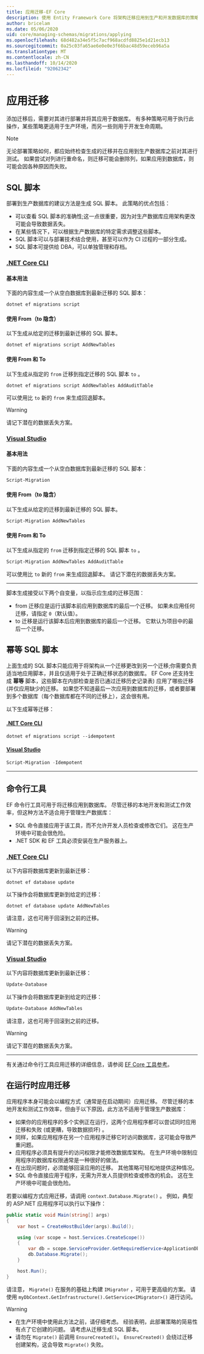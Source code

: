 ```yaml
---
title: 应用迁移-EF Core
description: 使用 Entity Framework Core 将架构迁移应用到生产和开发数据库的策略
author: bricelam
ms.date: 05/06/2020
uid: core/managing-schemas/migrations/applying
ms.openlocfilehash: 68d482a34e5f5c7acf968acdfd8825e1d21ecb13
ms.sourcegitcommit: 0a25c03fa65ae6e0e0e3f66bac48d59eceb96a5a
ms.translationtype: MT
ms.contentlocale: zh-CN
ms.lasthandoff: 10/14/2020
ms.locfileid: "92062342"
---
```

# <a name="applying-migrations"></a>应用迁移

添加迁移后，需要对其进行部署并将其应用于数据库。 有多种策略可用于执行此操作，某些策略更适用于生产环境，而另一些则用于开发生命周期。

> [!NOTE]
> 无论部署策略如何，都应始终检查生成的迁移并在应用到生产数据库之前对其进行测试。 如果尝试对列进行重命名，则迁移可能会删除列，如果应用到数据库，则可能会因各种原因而失败。

## <a name="sql-scripts"></a>SQL 脚本

部署到生产数据库的建议方法是生成 SQL 脚本。 此策略的优点包括：

* 可以查看 SQL 脚本的准确性;这一点很重要，因为对生产数据库应用架构更改可能会导致数据丢失。
* 在某些情况下，可以根据生产数据库的特定需求调整这些脚本。
* SQL 脚本可以与部署技术结合使用，甚至可以作为 CI 过程的一部分生成。
* SQL 脚本可提供给 DBA，可以单独管理和存档。

### <a name="net-core-cli"></a>[.NET Core CLI](#tab/dotnet-core-cli)

#### <a name="basic-usage"></a>基本用法

下面的内容生成一个从空白数据库到最新迁移的 SQL 脚本：

```dotnetcli
dotnet ef migrations script
```

#### <a name="with-from-to-implied"></a>使用 From（to 隐含）

以下生成从给定的迁移到最新迁移的 SQL 脚本。

```dotnetcli
dotnet ef migrations script AddNewTables
```

#### <a name="with-from-and-to"></a>使用 From 和 To

以下生成从指定的 `from` 迁移到指定迁移的 SQL 脚本 `to` 。

```dotnetcli
dotnet ef migrations script AddNewTables AddAuditTable
```

可以使用比 `to` 新的 `from` 来生成回退脚本。

> [!WARNING]
> 请记下潜在的数据丢失方案。

### <a name="visual-studio"></a>[Visual Studio](#tab/vs)

#### <a name="basic-usage"></a>基本用法

下面的内容生成一个从空白数据库到最新迁移的 SQL 脚本：

```powershell
Script-Migration
```

#### <a name="with-from-to-implied"></a>使用 From（to 隐含）

以下生成从给定的迁移到最新迁移的 SQL 脚本。

```powershell
Script-Migration AddNewTables
```

#### <a name="with-from-and-to"></a>使用 From 和 To

以下生成从指定的 `from` 迁移到指定迁移的 SQL 脚本 `to` 。

```powershell
Script-Migration AddNewTables AddAuditTable
```
可以使用比 `to` 新的 `from` 来生成回退脚本。 请记下潜在的数据丢失方案。

***

脚本生成接受以下两个自变量，以指示应生成的迁移范围：

* from 迁移应是运行该脚本前应用到数据库的最后一个迁移。 如果未应用任何迁移，请指定 `0`（默认值）。
* to 迁移是运行该脚本后应用到数据库的最后一个迁移。 它默认为项目中的最后一个迁移。

## <a name="idempotent-sql-scripts"></a>幂等 SQL 脚本

上面生成的 SQL 脚本只能应用于将架构从一个迁移更改到另一个迁移;你需要负责适当地应用脚本，并且仅适用于处于正确迁移状态的数据库。 EF Core 还支持生成 **幂等** 脚本，这些脚本在内部检查是否已通过迁移历史记录表) 应用了哪些迁移 (并仅应用缺少的迁移。 如果您不知道最后一次应用到数据库的迁移，或者要部署到多个数据库（每个数据库都在不同的迁移上），这会很有用。

以下生成幂等迁移：

#### <a name="net-core-cli"></a>[.NET Core CLI](#tab/dotnet-core-cli)

```dotnetcli
dotnet ef migrations script --idempotent
```

#### <a name="visual-studio"></a>[Visual Studio](#tab/vs)

```powershell
Script-Migration -Idempotent
```

***

## <a name="command-line-tools"></a>命令行工具

EF 命令行工具可用于将迁移应用到数据库。 尽管迁移的本地开发和测试工作效率，但这种方法不适合用于管理生产数据库：

* SQL 命令直接应用于该工具，而不允许开发人员检查或修改它们。 这在生产环境中可能会很危险。
* .NET SDK 和 EF 工具必须安装在生产服务器上。

### <a name="net-core-cli"></a>[.NET Core CLI](#tab/dotnet-core-cli)

以下内容将数据库更新到最新迁移：

```dotnetcli
dotnet ef database update
```

以下操作会将数据库更新到给定的迁移：

```dotnetcli
dotnet ef database update AddNewTables
```

请注意，这也可用于回滚到之前的迁移。

> [!WARNING]
> 请记下潜在的数据丢失方案。

### <a name="visual-studio"></a>[Visual Studio](#tab/vs)

以下内容将数据库更新到最新迁移：

```powershell
Update-Database
```

以下操作会将数据库更新到给定的迁移：

```powershell
Update-Database AddNewTables
```

请注意，这也可用于回滚到之前的迁移。

> [!WARNING]
> 请记下潜在的数据丢失方案。

***

有关通过命令行工具应用迁移的详细信息，请参阅 [EF Core 工具参考](xref:core/miscellaneous/cli/index)。

## <a name="apply-migrations-at-runtime"></a>在运行时应用迁移

应用程序本身可能会以编程方式（通常是在启动期间）应用迁移。 尽管迁移的本地开发和测试工作效率，但由于以下原因，此方法不适用于管理生产数据库：

* 如果你的应用程序的多个实例正在运行，这两个应用程序都可以尝试同时应用迁移和失败 (或更糟，导致数据损坏) 。
* 同样，如果应用程序在另一个应用程序迁移它时访问数据库，这可能会导致严重问题。
* 应用程序必须具有提升的访问权限才能修改数据库架构。 在生产环境中限制应用程序的数据库权限通常是一种很好的做法。
* 在出现问题时，必须能够回滚应用的迁移。 其他策略可轻松地提供这种情况。
* SQL 命令直接应用于程序，无需为开发人员提供检查或修改的机会。 这在生产环境中可能会很危险。

若要以编程方式应用迁移，请调用 `context.Database.Migrate()` 。 例如，典型的 ASP.NET 应用程序可以执行以下操作：

```csharp
public static void Main(string[] args)
{
    var host = CreateHostBuilder(args).Build();

    using (var scope = host.Services.CreateScope())
    {
        var db = scope.ServiceProvider.GetRequiredService<ApplicationDbContext>();
        db.Database.Migrate();
    }

    host.Run();
}
```

请注意， `Migrate()` 在服务的基础上构建 `IMigrator` ，可用于更高级的方案。 请使用 `myDbContext.GetInfrastructure().GetService<IMigrator>()` 进行访问。

> [!WARNING]
>
> * 在生产环境中使用此方法之前，请仔细考虑。 经验表明，此部署策略的简易性有点了它创建的问题。 请考虑从迁移生成 SQL 脚本。
> * 请勿在 `Migrate()` 前调用 `EnsureCreated()`。 `EnsureCreated()` 会绕过迁移创建架构，这会导致 `Migrate()` 失败。
